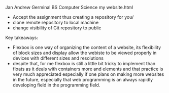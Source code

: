 Jan Andrew Germinal
BS Computer Science
my website.html

- Accept the assignment thus creating a repository for you/
- clone remote repository to local machine
- change visibility of Git repository to public


Key takeaways:
- Flexbox is one way of organizing the content of a website, its flexibility of block sizes and display allow the webiste to be viewed properly in devices with different sizes and resolutions
- despite that, for me flexbox is still a little bit tricky to implement than floats as it deals with containers more and elements and that practice is very much appreciated especially if one plans on making more websites in the future, especially that web programming is an always rapidly developing field in the programming field.

